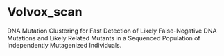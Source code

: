 # Volvox_scan
DNA Mutation Clustering for Fast Detection of Likely False-Negative DNA Mutations and Likely Related Mutants in a Sequenced Population of Independently Mutagenized Individuals.
